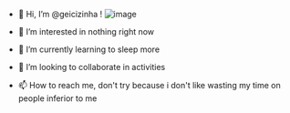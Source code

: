 - 👋 Hi, I’m @geicizinha
!
![image](https://github.com/user-attachments/assets/59d4047f-8326-481b-a327-c657d8a85701)

- 👀 I’m interested in nothing right now
- 🌱 I’m currently learning to sleep more
- 💞️ I’m looking to collaborate in activities
- 📫 How to reach me, don't try because i don't like wasting my time on people inferior to me

<!---
geicizinha/geicizinha is a ✨ special ✨ repository because its `README.md` (this file) appears on your GitHub profile.
You can click the Preview link to take a look at your changes.
--->
